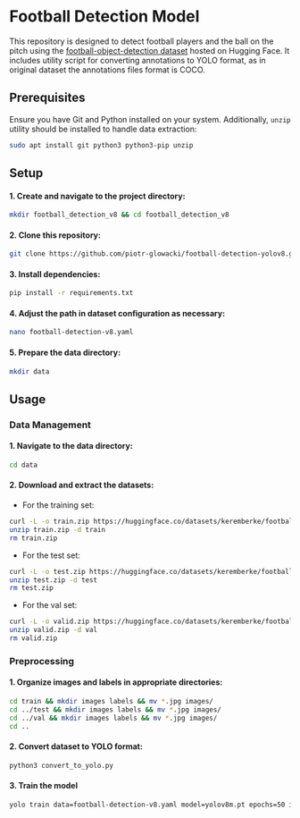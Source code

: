# Football Detection Model
This repository is designed to detect football players and the ball on the pitch using the [football-object-detection dataset](https://huggingface.co/datasets/keremberke/football-object-detection) hosted on Hugging Face. It includes utility script for converting annotations to YOLO format, as in original dataset the annotations files format is COCO.

## Prerequisites
Ensure you have Git and Python installed on your system. Additionally, `unzip` utility should be installed to handle data extraction:
```bash
sudo apt install git python3 python3-pip unzip
```
## Setup
#### 1. Create and navigate to the project directory:
```bash
mkdir football_detection_v8 && cd football_detection_v8
```
#### 2. Clone this repository:
```bash
git clone https://github.com/piotr-glowacki/football-detection-yolov8.git
```
#### 3. Install dependencies:
```bash
pip install -r requirements.txt
```
#### 4. Adjust the path in dataset configuration as necessary:
```bash
nano football-detection-v8.yaml
```
#### 5. Prepare the data directory:
```bash
mkdir data
```

## Usage
### Data Management
#### 1. Navigate to the data directory:
```bash
cd data
```
#### 2. Download and extract the datasets:
* For the training set:
```bash
curl -L -o train.zip https://huggingface.co/datasets/keremberke/football-object-detection/resolve/main/data/train.zip
unzip train.zip -d train
rm train.zip
```
* For the test set:
```bash
curl -L -o test.zip https://huggingface.co/datasets/keremberke/football-object-detection/resolve/main/data/test.zip
unzip test.zip -d test
rm test.zip
```
* For the val set:
```bash
curl -L -o valid.zip https://huggingface.co/datasets/keremberke/football-object-detection/resolve/main/data/valid.zip
unzip valid.zip -d val
rm valid.zip
```
### Preprocessing
#### 1. Organize images and labels in appropriate directories:
```bash
cd train && mkdir images labels && mv *.jpg images/
cd ../test && mkdir images labels && mv *.jpg images/
cd ../val && mkdir images labels && mv *.jpg images/
cd ..
```
#### 2. Convert dataset to YOLO format:
```bash
python3 convert_to_yolo.py
```
#### 3. Train the model
```bash
yolo train data=football-detection-v8.yaml model=yolov8m.pt epochs=50 imgsz=640 
```
